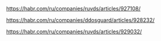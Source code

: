 https://habr.com/ru/companies/ruvds/articles/927108/

https://habr.com/ru/companies/ddosguard/articles/928232/

https://habr.com/ru/companies/ruvds/articles/929032/
